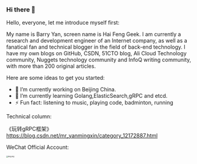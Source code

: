 ### Hi there 👋

Hello, everyone, let me introduce myself first:

My name is Barry Yan, screen name is Hai Feng Geek. I am currently a research and development engineer of an Internet company, as well as a fanatical fan and technical blogger in the field of back-end technology. I have my own blogs on GitHub, CSDN, 51CTO blog, Ali Cloud Technology community, Nuggets technology community and InfoQ writing community, with more than 200 original articles.

Here are some ideas to get you started:

- 🔭 I’m currently working on Beijing China.
- 🌱 I’m currently learning Golang,ElasticSearch,gRPC and etcd.
- ⚡ Fun fact: listening to music, playing code, badminton, running

Technical column:

《玩转gRPC框架》https://blog.csdn.net/mr_yanmingxin/category_12172887.html

WeChat Official Account:

<img src="https://ibarryyan.oss-cn-hangzhou.aliyuncs.com/1.jpg" alt="img.png" style="zoom:30%;" />

